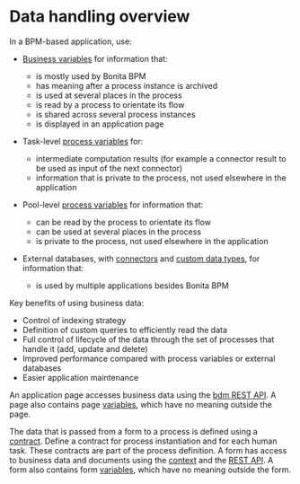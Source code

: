 # Data handling overview

In a BPM-based application, use:

* [Business variables](define-and-deploy-the-bdm.md) for information that:
  * is mostly used by Bonita BPM
  * has meaning after a process instance is archived
  * is used at several places in the process
  * is read by a process to orientate its flow
  * is shared across several process instances
  * is displayed in an application page

* Task-level [process variables](specify-data-in-a-process-definition.md) for:
  * intermediate computation results (for example a connector result to be used as input of the next connector)
  * information that is private to the process, not used elsewhere in the application

* Pool-level [process variables](specify-data-in-a-process-definition.md) for information that:
  * can be read by the process to orientate its flow
  * can be used at several places in the process
  * is private to the process, not used elsewhere in the application

* External databases, with [connectors](connectivity-overview.md) and [custom data types](create-a-complex-data-type.md), for information that:
  * is used by multiple applications besides Bonita BPM

Key benefits of using business data:

* Control of indexing strategy
* Definition of custom queries to efficiently read the data
* Full control of lifecycle of the data through the set of processes that handle it (add, update and delete)
* Improved performance compared with process variables or external databases
* Easier application maintenance

An application page accesses business data using the [bdm REST API](bdm-api.md). A page also contains page [variables](variables.md), which have no meaning outside the page.

The data that is passed from a form to a process is defined using a [contract](contracts-and-contexts.md). Define a contract for process instantiation and for each human task. 
These contracts are part of the process definition. 
A form has access to business data and documents using the [context](contracts-and-contexts.md) and the [REST API](_rest-api.md). 
A form also contains form [variables](variables.md), which have no meaning outside the form.
